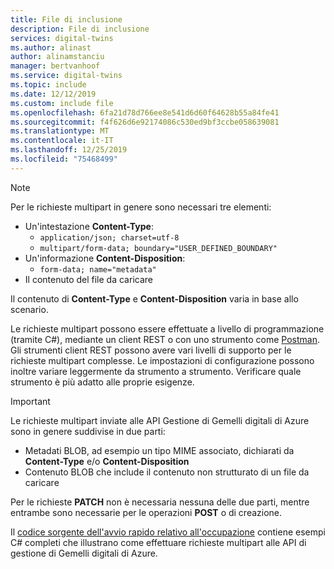 ```yaml
---
title: File di inclusione
description: File di inclusione
services: digital-twins
ms.author: alinast
author: alinamstanciu
manager: bertvanhoof
ms.service: digital-twins
ms.topic: include
ms.date: 12/12/2019
ms.custom: include file
ms.openlocfilehash: 6fa21d78d766ee8e541d6d60f64628b55a84fe41
ms.sourcegitcommit: f4f626d6e92174086c530ed9bf3ccbe058639081
ms.translationtype: MT
ms.contentlocale: it-IT
ms.lasthandoff: 12/25/2019
ms.locfileid: "75468499"
---
```

> [!NOTE]
> Per le richieste multipart in genere sono necessari tre elementi:
> * Un'intestazione **Content-Type**:
>   * `application/json; charset=utf-8`
>   * `multipart/form-data; boundary="USER_DEFINED_BOUNDARY"`
> * Un'informazione **Content-Disposition**:
>   * `form-data; name="metadata"`
> * Il contenuto del file da caricare
>
> Il contenuto di **Content-Type** e **Content-Disposition** varia in base allo scenario.

Le richieste multipart possono essere effettuate a livello di programmazione (tramite C#), mediante un client REST o con uno strumento come [Postman](https://docs.microsoft.com/azure/digital-twins/how-to-configure-postman#make-a-multipart-post-request). Gli strumenti client REST possono avere vari livelli di supporto per le richieste multipart complesse. Le impostazioni di configurazione possono inoltre variare leggermente da strumento a strumento. Verificare quale strumento è più adatto alle proprie esigenze.

> [!IMPORTANT]
> Le richieste multipart inviate alle API Gestione di Gemelli digitali di Azure sono in genere suddivise in due parti:
> * Metadati BLOB, ad esempio un tipo MIME associato, dichiarati da **Content-Type** e/o **Content-Disposition**
> * Contenuto BLOB che include il contenuto non strutturato di un file da caricare
>
> Per le richieste **PATCH** non è necessaria nessuna delle due parti, mentre entrambe sono necessarie per le operazioni **POST** o di creazione.

Il [codice sorgente dell'avvio rapido relativo all'occupazione](https://github.com/Azure-Samples/digital-twins-samples-csharp/blob/master/occupancy-quickstart/src/api/update.cs) contiene esempi C# completi che illustrano come effettuare richieste multipart alle API di gestione di Gemelli digitali di Azure.